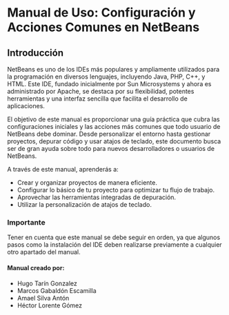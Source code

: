 # Manual de Uso: Configuración y Acciones Comunes en NetBeans

## Introducción

NetBeans es uno de los IDEs más populares y ampliamente utilizados para la programación en diversos lenguajes, 
incluyendo Java, PHP, C++, y HTML. Este IDE, fundado inicialmente por Sun Microsystems y ahora es administrado 
por Apache, se destaca por su flexibilidad, potentes herramientas y una interfaz sencilla que facilita el 
desarrollo de aplicaciones.

El objetivo de este manual es proporcionar una guía práctica que cubra las configuraciones iniciales y las 
acciones más comunes que todo usuario de NetBeans debe dominar. Desde personalizar el entorno hasta gestionar 
proyectos, depurar código y usar atajos de teclado, este documento busca ser de gran ayuda sobre todo para nuevos
desarrolladores o usuarios de NetBeans.

A través de este manual, aprenderás a:
- Crear y organizar proyectos de manera eficiente.
- Configurar lo básico de tu proyecto para optimizar tu flujo de trabajo.
- Aprovechar las herramientas integradas de depuración.
- Utilizar la personalización de atajos de teclado.

### Importante

Tener en cuenta que este manual se debe seguir en orden, ya que algunos pasos como la instalación del IDE deben 
realizarse previamente a cualquier otro apartado del manual.

#### Manual creado por:
- Hugo Tarín Gonzalez
- Marcos Gabaldón Escamilla
- Amael Silva Antón
- Héctor Lorente Gómez